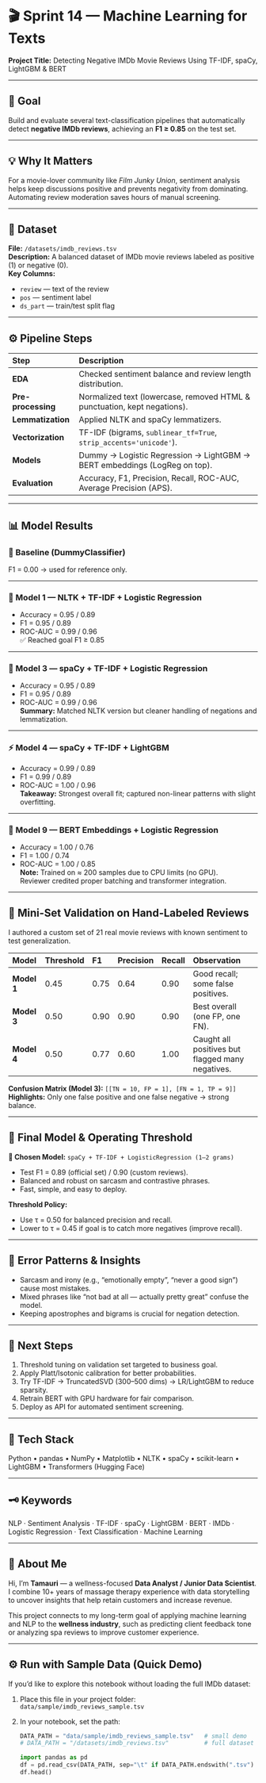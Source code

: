 # 🎬 Sprint 14 — Machine Learning for Texts  
**Project Title:** Detecting Negative IMDb Movie Reviews Using TF-IDF, spaCy, LightGBM & BERT  

---

## 🎯 Goal  
Build and evaluate several text-classification pipelines that automatically detect **negative IMDb reviews**, achieving an **F1 ≥ 0.85** on the test set.

---

## 💡 Why It Matters  
For a movie-lover community like *Film Junky Union*, sentiment analysis helps keep discussions positive and prevents negativity from dominating. Automating review moderation saves hours of manual screening.

---

## 🧩 Dataset  
**File:** `/datasets/imdb_reviews.tsv`  
**Description:** A balanced dataset of IMDb movie reviews labeled as positive (1) or negative (0).  
**Key Columns:**  
- `review` — text of the review  
- `pos` — sentiment label  
- `ds_part` — train/test split flag  

---

## ⚙️ Pipeline Steps  

| Step | Description |
|:--|:--|
| **EDA** | Checked sentiment balance and review length distribution. |
| **Pre-processing** | Normalized text (lowercase, removed HTML & punctuation, kept negations). |
| **Lemmatization** | Applied NLTK and spaCy lemmatizers. |
| **Vectorization** | TF-IDF (bigrams, `sublinear_tf=True`, `strip_accents='unicode'`). |
| **Models** | Dummy → Logistic Regression → LightGBM → BERT embeddings (LogReg on top). |
| **Evaluation** | Accuracy, F1, Precision, Recall, ROC-AUC, Average Precision (APS). |

---

## 📊 Model Results  

### 🧱 Baseline (DummyClassifier)
F1 = 0.00 → used for reference only.  

---

### 🧠 Model 1 — NLTK + TF-IDF + Logistic Regression  
- Accuracy = 0.95 / 0.89  
- F1 = 0.95 / 0.89  
- ROC-AUC = 0.99 / 0.96  
✅ Reached goal F1 ≥ 0.85  

---

### 🧩 Model 3 — spaCy + TF-IDF + Logistic Regression  
- Accuracy = 0.95 / 0.89  
- F1 = 0.95 / 0.89  
- ROC-AUC = 0.99 / 0.96  
**Summary:** Matched NLTK version but cleaner handling of negations and lemmatization.  

---

### ⚡ Model 4 — spaCy + TF-IDF + LightGBM  
- Accuracy = 0.99 / 0.89  
- F1 = 0.99 / 0.89  
- ROC-AUC = 1.00 / 0.96  
**Takeaway:** Strongest overall fit; captured non-linear patterns with slight overfitting.  

---

### 🤖 Model 9 — BERT Embeddings + Logistic Regression  
- Accuracy = 1.00 / 0.76  
- F1 = 1.00 / 0.74  
- ROC-AUC = 1.00 / 0.85  
**Note:** Trained on ≈ 200 samples due to CPU limits (no GPU).  
Reviewer credited proper batching and transformer integration.  

---

## 🧮 Mini-Set Validation on Hand-Labeled Reviews  

I authored a custom set of 21 real movie reviews with known sentiment to test generalization.

| Model | Threshold | F1 | Precision | Recall | Observation |
|:--|:--|:--|:--|:--|:--|
| **Model 1** | 0.45 | 0.75 | 0.64 | 0.90 | Good recall; some false positives. |
| **Model 3** | 0.50 | 0.90 | 0.90 | 0.90 | Best overall (one FP, one FN). |
| **Model 4** | 0.50 | 0.77 | 0.60 | 1.00 | Caught all positives but flagged many negatives. |

**Confusion Matrix (Model 3):**  `[[TN = 10, FP = 1], [FN = 1, TP = 9]]`  
**Highlights:** Only one false positive and one false negative → strong balance.  

---

## 🧭 Final Model & Operating Threshold  

**🧩 Chosen Model:** `spaCy + TF-IDF + LogisticRegression (1–2 grams)`  
- Test F1 = 0.89 (official set) / 0.90 (custom reviews).  
- Balanced and robust on sarcasm and contrastive phrases.  
- Fast, simple, and easy to deploy.  

**Threshold Policy:**  
- Use τ = 0.50 for balanced precision and recall.  
- Lower to τ = 0.45 if goal is to catch more negatives (improve recall).  

---

## 🧠 Error Patterns & Insights  
- Sarcasm and irony (e.g., “emotionally empty”, “never a good sign”) cause most mistakes.  
- Mixed phrases like “not bad at all — actually pretty great” confuse the model.  
- Keeping apostrophes and bigrams is crucial for negation detection.  

---

## 🚀 Next Steps  
1. Threshold tuning on validation set targeted to business goal.  
2. Apply Platt/Isotonic calibration for better probabilities.  
3. Try TF-IDF → TruncatedSVD (300–500 dims) → LR/LightGBM to reduce sparsity.  
4. Retrain BERT with GPU hardware for fair comparison.  
5. Deploy as API for automated sentiment screening.  

---

## 🧰 Tech Stack  
Python • pandas • NumPy • Matplotlib • NLTK • spaCy • scikit-learn • LightGBM • Transformers (Hugging Face)

---

## 🗝️ Keywords  
NLP · Sentiment Analysis · TF-IDF · spaCy · LightGBM · BERT · IMDb · Logistic Regression · Text Classification · Machine Learning

---

## 💫 About Me  

Hi, I’m **Tamauri** — a wellness-focused **Data Analyst / Junior Data Scientist**.  
I combine 10+ years of massage therapy experience with data storytelling to uncover insights that help retain customers and increase revenue.  

This project connects to my long-term goal of applying machine learning and NLP to the **wellness industry**, such as predicting client feedback tone or analyzing spa reviews to improve customer experience.

---

## ⚙️ Run with Sample Data (Quick Demo)

If you’d like to explore this notebook without loading the full IMDb dataset:

1. Place this file in your project folder:  
   `data/sample/imdb_reviews_sample.tsv`

2. In your notebook, set the path:
   ```python
   DATA_PATH = "data/sample/imdb_reviews_sample.tsv"   # small demo
   # DATA_PATH = "/datasets/imdb_reviews.tsv"          # full dataset (TripleTen env)

   import pandas as pd
   df = pd.read_csv(DATA_PATH, sep="\t" if DATA_PATH.endswith(".tsv") else ",")
   df.head()
